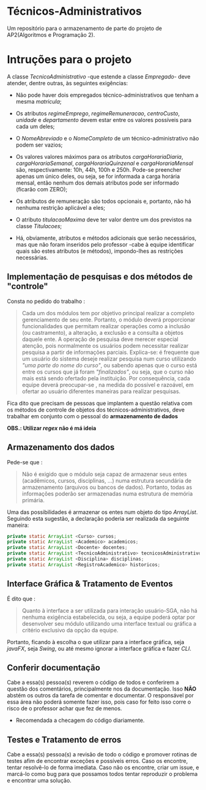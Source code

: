 # Técnicos-Administrativos
Um repositório para o armazenamento de parte do projeto de AP2(Algoritmos e Programação 2).

# Intruções para o projeto
A classe *TecnicoAdministrativo* -que estende a classe *Empregado*- deve atender, dentre outras, às seguintes exigências:

* Não pode haver dois empregados técnico-administrativos que tenham a mesma
*matricula*;

* Os atributos *regimeEmprego*, *regimeRemuneracao*, *centroCusto*, *unidade* e
*departamento* devem estar entre os valores possíveis para cada um deles;

* O *NomeAbreviado* e o *NomeCompleto* de um técnico-administrativo não podem ser
vazios;

* Os valores valores máximos para os atributos *cargaHorariaDiaria*,
*cargaHorariaSemanal*, *cargaHorariaQuinzenal* e *cargaHorariaMensal* são, respectivamente:
10h, 44h, 100h e 250h. Pode-se preencher apenas um único deles, ou
seja, se for informada a carga horária mensal, então nenhum dos demais atributos
pode ser informado (ficarão com ZERO);

* Os atributos de remuneração são todos opcionais e, portanto, não há nenhuma restrição
aplicável a eles;

* O atributo *titulacaoMaxima* deve ter valor dentre um dos previstos na classe
*Titulacoes*;

* Há, obviamente, atributos e métodos adicionais que serão necessários, mas que não
foram inseridos pelo professor -cabe à equipe identificar quais são estes atributos
(e métodos), impondo-lhes as restrições necessárias.

## Implementação de **pesquisas** e dos métodos de **"controle"**
Consta no pedido do trabalho :

> Cada um dos módulos tem por objetivo principal realizar a completo
> gerenciamento de seu ente. Portanto, o módulo deverá proporcionar funcionalidades que
> permitam realizar operações como a inclusão (ou castramento), a alteração, a exclusão e a
> consulta a objetos daquele ente.
> A operação de pesquisa deve merecer especial atenção, pois normalmente os usuários
> podem necessitar realizar pesquisa a partir de informações parciais. Explica-se: é frequente que
> um usuário do sistema deseje realizar pesquisa num curso utilizando _"uma parte do nome do
> curso"_, ou sabendo apenas que o curso está entre os cursos que já foram _"finalizados"_, ou seja,
> que o curso não mais está sendo ofertado pela instituição.
> Por consequência, cada equipe deverá preocupar-se , na medida do possível e razoável, em
> ofertar ao usuário diferentes maneiras para realizar pesquisas.

Fica dito que precisam de pessoas que implantem a questão relativa com os métodos de controle de objetos dos técnicos-administrativos, deve trabalhar em conjunto com o pessoal do **armazenamento de dados**

**OBS.: Utilizar _regex_ não é má ideia**

## Armazenamento dos dados
Pede-se que : 
> Não é exigido que o módulo seja capaz de armazenar seus entes (acadêmicos,
> cursos, disciplinas, ...) numa estrutura secundária de armazenamento (arquivos ou
> bancos de dados). Portanto, todas as informações poderão ser armazenadas numa estrutura de
> memória primária.

Uma das possibilidades é armazenar os entes num objeto do tipo _ArrayList_. Seguindo esta
sugestão, a declaração poderia ser realizada da seguinte maneira:

```java
private static ArrayList <Curso> cursos;
private static ArrayList <Academico> academicos;
private static ArrayList <Docente> docentes;
private static ArrayList <TecnicoAdministrativo> tecnicosAdministrativos;
private static ArrayList <Disciplina> disciplinas;
private static ArrayList <RegistroAcademico> historicos;
```
## Interface Gráfica & Tratamento de Eventos
É dito que :
> Quanto à interface a ser utilizada para interação usuário-SGA, não há nenhuma exigência
> estabelecida, ou seja, a equipe poderá optar por desenvolver seu módulo utilizando uma interface
> textual ou gráfica a critério exclusivo da opção da equipe.

Portanto, ficando à escolha o que utilizar para a interface gráfica, seja _javaFX_, seja _Swing_, ou até mesmo ignorar a interface gráfica e fazer _CLI_.

## Conferir documentação
Cabe a essa(s) pessoa(s) reverem o código de todos e conferirem a questão dos comentários, principalmente nos da documentação. Isso **NÃO** abstém os outros da tarefa de comentar e documentar. O responsável por essa área não poderá somente fazer isso, pois caso for feito isso corre o risco de o professor achar que fez de menos.

* Recomendada a checagem do código diariamente.

## Testes e Tratamento de erros
Cabe a essa(s) pessoa(s) a revisão de todo o código e promover rotinas de testes afim de encontrar exceções e possíveis erros. Caso os encontre, tentar resolvê-lo de forma imediata. Caso não os encontre, criar um issue, e marcá-lo como bug para que possamos todos tentar reproduzir o problema e encontrar uma solução.
